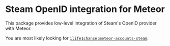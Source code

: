 # Steam OpenID integration for Meteor

This package provides low-level integration of Steam's OpenID provider with Meteor.

You are most likely looking for [`1life1chance:meteor-accounts-steam`](https://github.com/onurcansevinc/meteor-accounts-steam).
